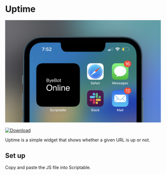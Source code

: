 # Uptime

![Demo of Uptime](uptime_demo.png)

[![Download](https://img.shields.io/badge/dynamic/json?color=green&label=Download&prefix=v&query=version&url=https%3A%2F%2Fraw.githubusercontent.com%2Fbyemc%2Fscriptables%2Fmaster%2Fuptime%2Fuptime_info.json)](Uptime.js)

Uptime is a simple widget that shows whether a given URL is up or not.

## Set up

Copy and paste the JS file into Scriptable.
